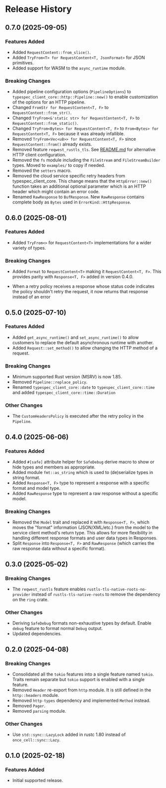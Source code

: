 # Release History

## 0.7.0 (2025-09-05)

### Features Added

- Added `RequestContent::from_slice()`.
- Added `TryFrom<T> for RequestContent<T, JsonFormat>` for JSON primitives.
- Added support for WASM to the `async_runtime` module.

### Breaking Changes

- Added pipeline configuration options (`PipelineOptions`) to `typespec_client_core::http::Pipeline::new()` to enable customization of the options for an HTTP pipeline.
- Changed `FromStr for RequestContent<T, F>` to `RequestContent::from_str()`.
- Changed `TryFrom<&'static str> for RequestContent<T, F>` to `RequestContent::from_static()`.
- Changed `TryFrom<Bytes> for RequestContent<T, F>` to `From<Bytes> for RequestContent<T, F>` because it was already infallible.
- Removed `TryFrom<Vec<u8>> for RequestContent<T, F>` since `RequestContent::from()` already exists.
- Removed feature `reqwest_rustls_tls`. See [README.md](https://github.com/heaths/azure-sdk-for-rust/blob/main/sdk/typespec/typespec_client_core/README.md) for alternative HTTP client configuration.
- Removed the `fs` module including the `FileStream` and `FileStreamBuilder` types. Moved to `examples/` to copy if needed.
- Removed the `setters` macro.
- Removed the cloud service specific retry headers from typespec_client_core. This change means that the `HttpError::new()` function takes an additional optional parameter which is an HTTP header which might contain an error code.
- Renamed `RawResponse` to `BufResponse`. New `RawResponse` contains complete body as `Bytes` used in `ErrorKind::HttpResponse`.

## 0.6.0 (2025-08-01)

### Features Added

- Added `TryFrom<>` for `RequestContent<T>` implementations for a wider variety of types.

### Breaking Changes

- Added `Format` to `RequestContent<T>` making it `RequestContent<T, F>`. This provides parity with `Response<T, F>` added in version 0.4.0.

- When a retry policy receives a response whose status code indicates the policy shouldn't retry the request, it now returns that response instead of an error

## 0.5.0 (2025-07-10)

### Features Added

- Added `get_async_runtime()` and `set_async_runtime()` to allow customers to replace
the default asynchronous runtime with another.
- Added `Request::set_method()` to allow changing the HTTP method of a request.

### Breaking Changes

- Minimum supported Rust version (MSRV) is now 1.85.
- Removed `Pipeline::replace_policy`.
- Renamed `typespec_client_core::date` to `typespec_client_core::time` and added `typespec_client_core::time::Duration`

### Other Changes

- The `CustomHeadersPolicy` is executed after the retry policy in the `Pipeline`.

## 0.4.0 (2025-06-06)

### Features Added

- Added `#[safe]` attribute helper for `SafeDebug` derive macro to show or hide types and members as appropriate.
- Added module `fmt::as_string` which is used to (de)serialize types in string format.
- Added `Response<T, F>` type to represent a response with a specific format and model type.
- Added `RawResponse` type to represent a raw response without a specific model.

### Breaking Changes

- Removed the `Model` trait and replaced it with `Response<T, F>`, which moves the "format" information (JSON/XML/etc.) from the model to the service client method's return type. This allows for more flexibility in handling different response formats and user data types in Responses.
- Split `Response` into `Response<T, F>` and `RawResponse` (which carries the raw response data without a specific format).

## 0.3.0 (2025-05-02)

### Breaking Changes

- The `reqwest_rustls` feature enables `rustls-tls-native-roots-no-provider` instead of `rustls-tls-native-roots` to remove the dependency on the `ring` crate.

### Other Changes

- Deriving `SafeDebug` formats non-exhaustive types by default. Enable `debug` feature to format normal `Debug` output.
- Updated dependencies.

## 0.2.0 (2025-04-08)

### Breaking Changes

- Consolidated all the `tokio` features into a single feature named `tokio`. Traits remain separate but `tokio` support is enabled with a single feature.
- Removed `Header` re-export from `http` module. It is still defined in the `http::headers` module.
- Removed `http-types` dependency and implemented `Method` instead.
- Removed `Pager`.
- Removed `parsing` module.

### Other Changes

- Use `std::sync::LazyLock` added in rustc 1.80 instead of `once_cell::sync::Lazy`.

## 0.1.0 (2025-02-18)

### Features Added

- Initial supported release.
